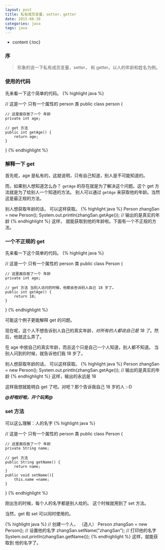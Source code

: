 ```yaml
---
layout: post
title: 私有成员变量，setter，getter
date: 2015-08-30 
categories: java
tags: java
---
```


* content
{:toc}

### 序
> 形象的说一下私有成员变量，setter， 和 getter。以人的年龄和姓名为例。

### 使用的代码
先来看一下这个简单的代码。
{% highlight java %}

// 这是一个 只有一个属性的 person 类
public class person {

    // 这里面存放了一个 年龄
    private int age;
     
    // get 方法
    public int getAge() {
        return age;
    }
}
{% endhighlight %}

### 解释一下 get
首先呢，age 是私有的，这就说明，只有自己知道，别人是不可能知道的。

而，如果别人想知道怎么办？ `getAge` 的存在就是为了解决这个问题。这个 get 方法就是为了给别人一个知道的方法。
别人可以通过 `getAge` 来获取他的年龄。当然这是最正规的方法。

别人想获取年龄的话， 可以这样获取。
{% highlight java %}
Person zhangSan = new Person();
System.out.println(zhangSan.getAge());  // 输出的是真实的年龄
{% endhighlight %}
这样， 就能获取到他的年龄啦。下面有一个不正规的方法。

### 一个不正规的 get
先来看一下这个简单的代码。
{% highlight java %}

// 这是一个 只有一个属性的 person 类
public class Person {

    // 这里面存放了一个 年龄
    private int age;
     
    // get 方法 当别人访问的时候，他都会告诉别人自己 18 岁了。
    public int getAge() {
        return 18;
    }
}
{% endhighlight %}

可能这个例子更能解释 get 的问题。

现在呢，这个人不想告诉别人自己的真实年龄，*对所有的人都说自己是 18 了*。然后，他就这么弄了。

在 age 中放自己的真实年龄，而且这个只是自己一个人知道，别人都不知道。
当别人问到的时候，就告诉他们我 18 岁了。

别人想获取年龄的话， 可以这样获取。
{% highlight java %}
Person zhangSan = new Person();
System.out.println(zhangSan.getAge());  // 输出的是真实的年龄
{% endhighlight %}
这样，输出的永远是 18 

这样我想就能明白 get 了吧。对吧？那个告诉我自己 18 岁的人  :-D

_**@好啦好啦，开个玩笑@**_

### set 方法
可以这么理解：人的名字
{% highlight java %}

// 这是一个 只有一个属性的 person 类
public class Person {

    // 这里面存放了一个 年龄
    private String name;
     
    // get 方法 
    public String getName() {
        return name;
    }
    public void setName(){
        this.name =name;
    }
}
{% endhighlight %}

刚出生的时候，每个人的名字都是别人给的。 这个时候就用到了 set 方法。

当然，get 和 set 可以同时使用的。

{% highlight java %}
// 创建一个人， （造人）
Person zhangSan = new Person();
// 设置他的名字
zhangSan.setName("zhangSan");
// 打印他的名字
System.out.println(zhangSan.getName());
{% endhighlight %}
这样，就能获取到 他的名字了。